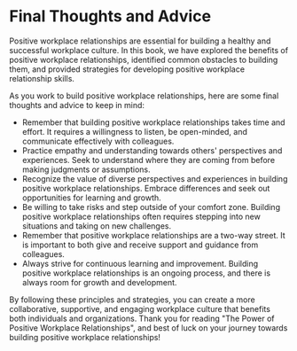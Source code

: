 Final Thoughts and Advice
=================================================

Positive workplace relationships are essential for building a healthy and successful workplace culture. In this book, we have explored the benefits of positive workplace relationships, identified common obstacles to building them, and provided strategies for developing positive workplace relationship skills.

As you work to build positive workplace relationships, here are some final thoughts and advice to keep in mind:

* Remember that building positive workplace relationships takes time and effort. It requires a willingness to listen, be open-minded, and communicate effectively with colleagues.
* Practice empathy and understanding towards others' perspectives and experiences. Seek to understand where they are coming from before making judgments or assumptions.
* Recognize the value of diverse perspectives and experiences in building positive workplace relationships. Embrace differences and seek out opportunities for learning and growth.
* Be willing to take risks and step outside of your comfort zone. Building positive workplace relationships often requires stepping into new situations and taking on new challenges.
* Remember that positive workplace relationships are a two-way street. It is important to both give and receive support and guidance from colleagues.
* Always strive for continuous learning and improvement. Building positive workplace relationships is an ongoing process, and there is always room for growth and development.

By following these principles and strategies, you can create a more collaborative, supportive, and engaging workplace culture that benefits both individuals and organizations. Thank you for reading "The Power of Positive Workplace Relationships", and best of luck on your journey towards building positive workplace relationships!
